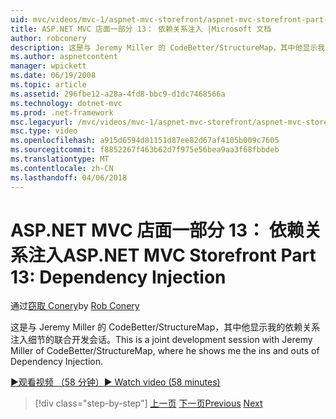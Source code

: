 ```yaml
---
uid: mvc/videos/mvc-1/aspnet-mvc-storefront/aspnet-mvc-storefront-part-13-dependency-injection
title: ASP.NET MVC 店面一部分 13： 依赖关系注入 |Microsoft 文档
author: robconery
description: 这是与 Jeremy Miller 的 CodeBetter/StructureMap，其中他显示我的依赖关系注入细节的联合开发会话。
ms.author: aspnetcontent
manager: wpickett
ms.date: 06/19/2008
ms.topic: article
ms.assetid: 296fbe12-a28a-4fd8-bbc9-d1dc7468566a
ms.technology: dotnet-mvc
ms.prod: .net-framework
msc.legacyurl: /mvc/videos/mvc-1/aspnet-mvc-storefront/aspnet-mvc-storefront-part-13-dependency-injection
msc.type: video
ms.openlocfilehash: a915d6594d81151d87ee82d67af4105b009c7605
ms.sourcegitcommit: f8852267f463b62d7f975e56bea9aa3f68fbbdeb
ms.translationtype: MT
ms.contentlocale: zh-CN
ms.lasthandoff: 04/06/2018
---
```

<a name="aspnet-mvc-storefront-part-13-dependency-injection"></a><span data-ttu-id="b8a17-103">ASP.NET MVC 店面一部分 13： 依赖关系注入</span><span class="sxs-lookup"><span data-stu-id="b8a17-103">ASP.NET MVC Storefront Part 13: Dependency Injection</span></span>
====================
<span data-ttu-id="b8a17-104">通过[窃取 Conery](https://github.com/robconery)</span><span class="sxs-lookup"><span data-stu-id="b8a17-104">by [Rob Conery](https://github.com/robconery)</span></span>

<span data-ttu-id="b8a17-105">这是与 Jeremy Miller 的 CodeBetter/StructureMap，其中他显示我的依赖关系注入细节的联合开发会话。</span><span class="sxs-lookup"><span data-stu-id="b8a17-105">This is a joint development session with Jeremy Miller of CodeBetter/StructureMap, where he shows me the ins and outs of Dependency Injection.</span></span>

[<span data-ttu-id="b8a17-106">&#9654;观看视频 （58 分钟）</span><span class="sxs-lookup"><span data-stu-id="b8a17-106">&#9654; Watch video (58 minutes)</span></span>](https://channel9.msdn.com/Blogs/ASP-NET-Site-Videos/aspnet-mvc-storefront-part-13-dependency-injection)

> [!div class="step-by-step"]
> <span data-ttu-id="b8a17-107">[上一页](aspnet-mvc-storefront-part-12-mocking.md)
> [下一页](aspnet-mvc-storefront-part-14-rich-client-interaction.md)</span><span class="sxs-lookup"><span data-stu-id="b8a17-107">[Previous](aspnet-mvc-storefront-part-12-mocking.md)
[Next](aspnet-mvc-storefront-part-14-rich-client-interaction.md)</span></span>
